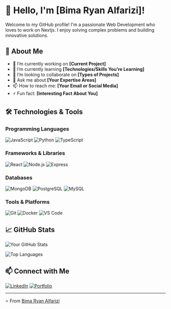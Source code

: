 # 👋 Hello, I'm [Bima Ryan Alfarizi]!

Welcome to my GitHub profile! I'm a passionate Web Development who loves to work on Nextjs. I enjoy solving complex problems and building innovative solutions.

## 🚀 About Me

- 🔭 I’m currently working on **[Current Project]**
- 🌱 I’m currently learning **[Technologies/Skills You're Learning]**
- 👯 I’m looking to collaborate on **[Types of Projects]**
- 💬 Ask me about **[Your Expertise Areas]**
- 📫 How to reach me: **[Your Email or Social Media]**
- ⚡ Fun fact: **[Interesting Fact About You]**

## 🛠️ Technologies & Tools

### Programming Languages
![JavaScript](https://img.shields.io/badge/-JavaScript-F7DF1E?style=flat-square&logo=javascript&logoColor=black)
![Python](https://img.shields.io/badge/-Python-3776AB?style=flat-square&logo=python&logoColor=white)
![TypeScript](https://img.shields.io/badge/-TypeScript-3178C6?style=flat-square&logo=typescript&logoColor=white)

### Frameworks & Libraries
![React](https://img.shields.io/badge/-React-61DAFB?style=flat-square&logo=react&logoColor=black)
![Node.js](https://img.shields.io/badge/-Node.js-339933?style=flat-square&logo=node.js&logoColor=white)
![Express](https://img.shields.io/badge/-Express-000000?style=flat-square&logo=express&logoColor=white)

### Databases
![MongoDB](https://img.shields.io/badge/-MongoDB-47A248?style=flat-square&logo=mongodb&logoColor=white)
![PostgreSQL](https://img.shields.io/badge/-PostgreSQL-336791?style=flat-square&logo=postgresql&logoColor=white)
![MySQL](https://img.shields.io/badge/-MySQL-4479A1?style=flat-square&logo=mysql&logoColor=white)

### Tools & Platforms
![Git](https://img.shields.io/badge/-Git-F05032?style=flat-square&logo=git&logoColor=white)
![Docker](https://img.shields.io/badge/-Docker-2496ED?style=flat-square&logo=docker&logoColor=white)
![VS Code](https://img.shields.io/badge/-VS%20Code-007ACC?style=flat-square&logo=visual-studio-code&logoColor=white)

## 📈 GitHub Stats

![Your GitHub Stats](https://github-readme-stats.vercel.app/api?username=bimaryan&show_icons=true&theme=radical)

![Top Languages](https://github-readme-stats.vercel.app/api/top-langs/?username=bimaryan&layout=compact&theme=radical)

## 📫 Connect with Me

[![LinkedIn](https://img.shields.io/badge/-LinkedIn-0077B5?style=flat-square&logo=linkedin&logoColor=white)](https://linkedin.com/in/ryaze)
[![Portfolio](https://img.shields.io/badge/-Portfolio-4285F4?style=flat-square&logo=google-chrome&logoColor=white)](https://bimaryan.my.id)

---

⭐️ From [Bima Ryan Alfarizi](https://github.com/bimaryan)
